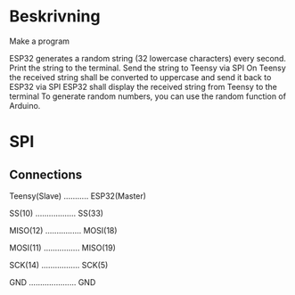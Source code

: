 # Beskrivning
Make a program

ESP32 generates a random string (32 lowercase characters) every second.
Print the string to the terminal.
Send the string to Teensy via SPI
On Teensy the received string shall be converted to uppercase and send it back to ESP32 via SPI
ESP32 shall display the received string from Teensy to the terminal
To generate random numbers, you can use the random function of Arduino.

# SPI

## Connections

Teensy(Slave) ........... ESP32(Master)

SS(10) .................. SS(33)

MISO(12) ................ MOSI(18)

MOSI(11) ................ MISO(19)

SCK(14) ................. SCK(5)

GND ..................... GND
